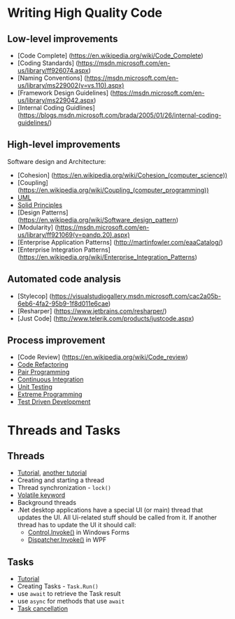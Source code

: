 # Writing High Quality Code

## Low-level improvements

* [Code Complete] (https://en.wikipedia.org/wiki/Code_Complete)
* [Coding Standards] (https://msdn.microsoft.com/en-us/library/ff926074.aspx)
* [Naming Conventions] (https://msdn.microsoft.com/en-us/library/ms229002(v=vs.110).aspx)
* [Framework Design Guidelines] (https://msdn.microsoft.com/en-us/library/ms229042.aspx)
* [Internal Coding Guidlines] (https://blogs.msdn.microsoft.com/brada/2005/01/26/internal-coding-guidelines/)

## High-level improvements

Software design and Architecture:

* [Cohesion] (https://en.wikipedia.org/wiki/Cohesion_(computer_science))
* [Coupling] (https://en.wikipedia.org/wiki/Coupling_(computer_programming))
* [UML](https://en.wikipedia.org/wiki/Unified_Modeling_Language)
* [Solid Principles](http://www.codeproject.com/Articles/703634/SOLID-architecture-principles-using-simple-Csharp)
* [Design Patterns] (https://en.wikipedia.org/wiki/Software_design_pattern)
* [Modularity] (https://msdn.microsoft.com/en-us/library/ff921069(v=pandp.20).aspx)
* [Enterprise Application Patterns] (http://martinfowler.com/eaaCatalog/)
* [Enterprise Integration Patterns] (https://en.wikipedia.org/wiki/Enterprise_Integration_Patterns)


## Automated code analysis

* [Stylecop] (https://visualstudiogallery.msdn.microsoft.com/cac2a05b-6eb6-4fa2-95b9-1f8d011e6cae)
* [Resharper] (https://www.jetbrains.com/resharper/)
* [Just Code] (http://www.telerik.com/products/justcode.aspx)

## Process improvement
* [Code Review] (https://en.wikipedia.org/wiki/Code_review)
* [Code Refactoring](https://en.wikipedia.org/wiki/Code_refactoring)
* [Pair Programming](https://en.wikipedia.org/wiki/Pair_programming)
* [Continuous Integration](https://en.wikipedia.org/wiki/Continuous_integration)
* [Unit Testing](https://en.wikipedia.org/wiki/Unit_testing)
* [Extreme Programming](https://en.wikipedia.org/wiki/Extreme_programming)
* [Test Driven Development](https://en.wikipedia.org/wiki/Test-driven_development)

# Threads and Tasks

## Threads
* [Tutorial](http://www.albahari.com/threading/), [another tutorial](https://msdn.microsoft.com/en-us/library/hh191443.aspx)
* Creating and starting a thread
* Thread synchronization - `lock()`
* [Volatile keyword](https://msdn.microsoft.com/en-us/library/x13ttww7.aspx)
* Background threads
* .Net desktop applications have a special UI (or main) thread that updates the UI. All Ui-related stuff should be called from it. If another thread has to update the UI it should call:
  * [Control.Invoke()](https://msdn.microsoft.com/en-us/library/system.windows.forms.control.invoke%28v=vs.110%29.aspx) in Windows Forms
  * [Dispatcher.Invoke()](https://msdn.microsoft.com/en-us/library/system.windows.threading.dispatcher.invoke%28v=vs.110%29.aspx) in WPF

## Tasks
* [Tutorial](https://stephenhaunts.com/2014/10/10/simple-async-await-example-for-asynchronous-programming/)
* Creating Tasks - `Task.Run()`
* use `await` to retrieve the Task result
* use `async` for methods that use `await`
* [Task cancellation](https://msdn.microsoft.com/en-us/library/dd997396%28v=vs.110%29.aspx)
